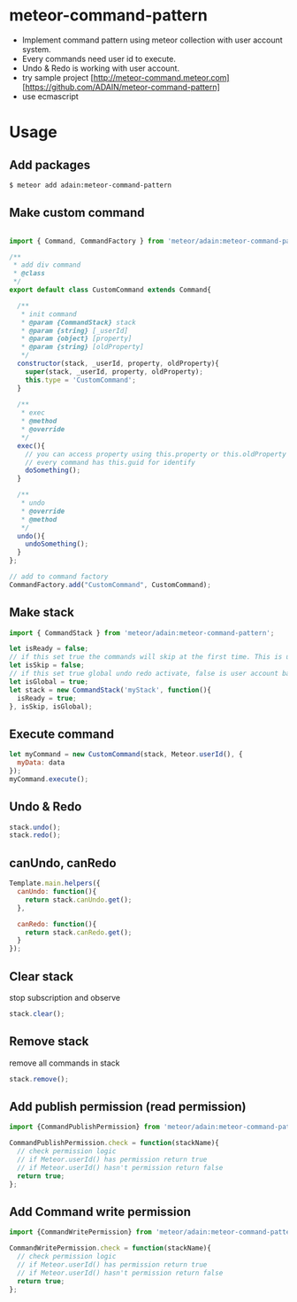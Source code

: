 # meteor-command-pattern
- Implement command pattern using meteor collection with user account system.
- Every commands need user id to execute.
- Undo & Redo is working with user account.
- try sample project [http://meteor-command.meteor.com] [https://github.com/ADAIN/meteor-command-pattern]
- use ecmascript

# Usage

## Add packages
```bash
$ meteor add adain:meteor-command-pattern
```
## Make custom command
```javascript

import { Command, CommandFactory } from 'meteor/adain:meteor-command-pattern';

/**
 * add div command
 * @class
 */
export default class CustomCommand extends Command{

  /**
   * init command
   * @param {CommandStack} stack
   * @param {string} [_userId]
   * @param {object} [property]
   * @param {string} [oldProperty]
   */
  constructor(stack, _userId, property, oldProperty){
    super(stack, _userId, property, oldProperty);
    this.type = 'CustomCommand';
  }
  
  /**
   * exec
   * @method
   * @override
   */
  exec(){
    // you can access property using this.property or this.oldProperty
    // every command has this.guid for identify
    doSomething();
  }

  /**
   * undo
   * @override
   * @method
   */
  undo(){
    undoSomething();
  }
};

// add to command factory
CommandFactory.add("CustomCommand", CustomCommand);
```
## Make stack
```javascript
import { CommandStack } from 'meteor/adain:meteor-command-pattern';

let isReady = false;
// if this set true the commands will skip at the first time. This is useful when you using own serialize code.
let isSkip = false;
// if this set true global undo redo activate, false is user account base undo, redo
let isGlobal = true;
let stack = new CommandStack('myStack', function(){
  isReady = true;
}, isSkip, isGlobal);
```
## Execute command
```javascript
let myCommand = new CustomCommand(stack, Meteor.userId(), {
  myData: data
});
myCommand.execute();
```
## Undo & Redo
```javascript
stack.undo();
stack.redo();
```
## canUndo, canRedo
```javascript
Template.main.helpers({
  canUndo: function(){
    return stack.canUndo.get();
  },

  canRedo: function(){
    return stack.canRedo.get();
  }
});
```
## Clear stack
stop subscription and observe
```javascript
stack.clear();
```

## Remove stack
remove all commands in stack
```javascript
stack.remove();
```

## Add publish permission (read permission)
```javascript
import {CommandPublishPermission} from 'meteor/adain:meteor-command-pattern';

CommandPublishPermission.check = function(stackName){
  // check permission logic
  // if Meteor.userId() has permission return true
  // if Meteor.userId() hasn't permission return false
  return true;
};
```

## Add Command write permission
```javascript
import {CommandWritePermission} from 'meteor/adain:meteor-command-pattern';

CommandWritePermission.check = function(stackName){
  // check permission logic
  // if Meteor.userId() has permission return true
  // if Meteor.userId() hasn't permission return false
  return true;
};
```
